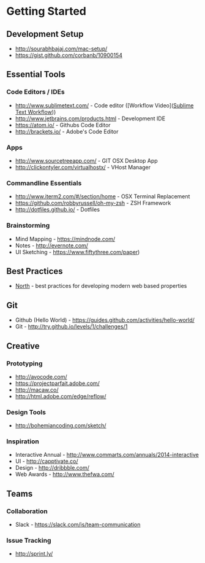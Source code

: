 # Getting Started

## Development Setup
* http://sourabhbajaj.com/mac-setup/
* https://gist.github.com/corbanb/10900154

## Essential Tools

### Code Editors / IDEs
* http://www.sublimetext.com/ - Code editor ([Workflow Video]([Sublime Text Workflow](https://tutsplus.com/course/improve-workflow-in-sublime-text-2/)))
* http://www.jetbrains.com/products.html - Development IDE
* https://atom.io/ - Githubs Code Editor
* http://brackets.io/ - Adobe's Code Editor

### Apps
* http://www.sourcetreeapp.com/ - GIT OSX Desktop App
* http://clickontyler.com/virtualhostx/ - VHost Manager

### Commandline Essentials
* http://www.iterm2.com/#/section/home - OSX Terminal Replacement
* https://github.com/robbyrussell/oh-my-zsh - ZSH Framework
* http://dotfiles.github.io/ - Dotfiles

### Brainstorming
* Mind Mapping - https://mindnode.com/
* Notes - http://evernote.com/
* UI Sketching - https://www.fiftythree.com/paper)

## Best Practices
* [North](http://pointnorth.io/) - best practices for developing modern web based properties


## Git
* Github (Hello World) - https://guides.github.com/activities/hello-world/
* Git - http://try.github.io/levels/1/challenges/1


## Creative

### Prototyping
* http://avocode.com/
* https://projectparfait.adobe.com/
* http://macaw.co/
* http://html.adobe.com/edge/reflow/

### Design Tools
* http://bohemiancoding.com/sketch/

### Inspiration
* Interactive Annual - http://www.commarts.com/annuals/2014-interactive
* UI - http://capptivate.co/
* Design - http://dribbble.com/
* Web Awards - http://www.thefwa.com/


## Teams

### Collaboration
* Slack - https://slack.com/is/team-communication

### Issue Tracking
* http://sprint.ly/

